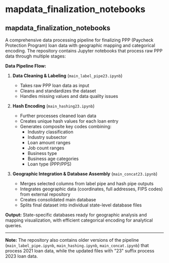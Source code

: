 # mapdata_finalization_notebooks

## mapdata_finalization_notebooks

A comprehensive data processing pipeline for finalizing PPP (Paycheck Protection Program) loan data with geographic mapping and categorical encoding. The repository contains Jupyter notebooks that process raw PPP data through multiple stages:

**Data Pipeline Flow:**

1. **Data Cleaning & Labeling** (`main_label_pipe23.ipynb`) 
   - Takes raw PPP loan data as input
   - Cleans and standardizes the dataset
   - Handles missing values and data quality issues

2. **Hash Encoding** (`main_hashing23.ipynb`) 
   - Further processes cleaned loan data
   - Creates unique hash values for each loan entry
   - Generates composite key codes combining:
     - Industry classification
     - Industry subsector
     - Loan amount ranges
     - Job count ranges
     - Business type
     - Business age categories
     - Loan type (PPP/PPS)

3. **Geographic Integration & Database Assembly** (`main_concat23.ipynb`)
   - Merges selected columns from label pipe and hash pipe outputs
   - Integrates geographic data (coordinates, full addresses, FIPS codes) from external repository
   - Creates consolidated main database
   - Splits final dataset into individual state-level database files

**Output:** State-specific databases ready for geographic analysis and mapping visualization, with efficient categorical encoding for analytical queries.

---
**Note:** The repository also contains older versions of the pipeline (`main_label_pipe.ipynb`, `main_hashing.ipynb`, `main_concat.ipynb`) that process 2021 loan data, while the updated files with "23" suffix process 2023 loan data.